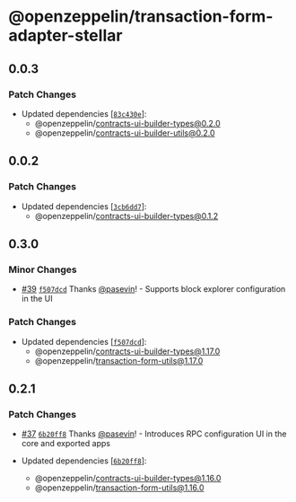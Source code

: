 # @openzeppelin/transaction-form-adapter-stellar

## 0.0.3

### Patch Changes

- Updated dependencies [[`83c430e`](https://github.com/OpenZeppelin/contracts-ui-builder/commit/83c430e86f47733bde89b560b70a7a922eebfe81)]:
  - @openzeppelin/contracts-ui-builder-types@0.2.0
  - @openzeppelin/contracts-ui-builder-utils@0.2.0

## 0.0.2

### Patch Changes

- Updated dependencies [[`3cb6dd7`](https://github.com/OpenZeppelin/contracts-ui-builder/commit/3cb6dd7e4f2bdf51860ae6abe51432bba0828037)]:
  - @openzeppelin/contracts-ui-builder-types@0.1.2

## 0.3.0

### Minor Changes

- [#39](https://github.com/OpenZeppelin/transaction-form-builder/pull/39) [`f507dcd`](https://github.com/OpenZeppelin/transaction-form-builder/commit/f507dcdc6cab173c812f9111c9c57d523d20740a) Thanks [@pasevin](https://github.com/pasevin)! - Supports block explorer configuration in the UI

### Patch Changes

- Updated dependencies [[`f507dcd`](https://github.com/OpenZeppelin/transaction-form-builder/commit/f507dcdc6cab173c812f9111c9c57d523d20740a)]:
  - @openzeppelin/contracts-ui-builder-types@1.17.0
  - @openzeppelin/transaction-form-utils@1.17.0

## 0.2.1

### Patch Changes

- [#37](https://github.com/OpenZeppelin/transaction-form-builder/pull/37) [`6b20ff8`](https://github.com/OpenZeppelin/transaction-form-builder/commit/6b20ff82cab748db41797dff0891890e35a24bfe) Thanks [@pasevin](https://github.com/pasevin)! - Introduces RPC configuration UI in the core and exported apps

- Updated dependencies [[`6b20ff8`](https://github.com/OpenZeppelin/transaction-form-builder/commit/6b20ff82cab748db41797dff0891890e35a24bfe)]:
  - @openzeppelin/contracts-ui-builder-types@1.16.0
  - @openzeppelin/transaction-form-utils@1.16.0
